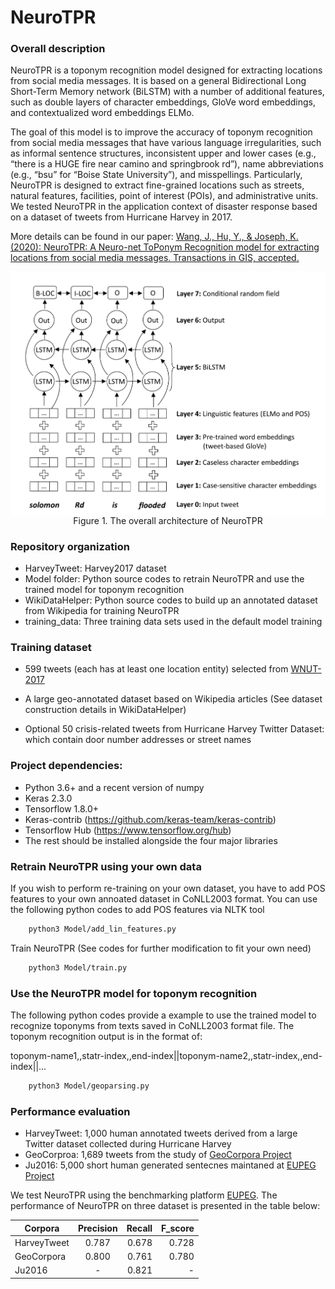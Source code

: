 # NeuroTPR

### Overall description

NeuroTPR is a toponym recognition model designed for extracting locations from social media messages. It is based on a general Bidirectional Long Short-Term Memory network (BiLSTM) with a number of additional features, such as double layers of character embeddings, GloVe word embeddings, and contextualized word embeddings ELMo.

The goal of this model is to improve the accuracy of toponym recognition from social media messages that have various
language irregularities, such as informal sentence structures, inconsistent upper and lower cases (e.g., “there is a HUGE fire near camino and springbrook rd”), name abbreviations (e.g., “bsu” for “Boise State University”), and misspellings. Particularly, NeuroTPR is designed to extract fine-grained locations such as streets, natural features, facilities, point of interest (POIs), and administrative units. We tested NeuroTPR in the application context of disaster response based on a dataset of tweets from Hurricane Harvey in 2017.

More details can be found in our paper: [Wang, J., Hu, Y., & Joseph, K. (2020): NeuroTPR: A Neuro-net ToPonym Recognition model for extracting locations from social media messages. Transactions in GIS, accepted.](https://geoai.geog.buffalo.edu/publications/)

<p align="center">
<img align="center" src="model_structure.png" width="600" />
<br />
Figure 1. The overall architecture of NeuroTPR
</p>

### Repository organization

* HarveyTweet: Harvey2017 dataset
* Model folder: Python source codes to retrain NeuroTPR and use the trained model for toponym recognition 
* WikiDataHelper: Python source codes to build up an annotated dataset from Wikipedia for training NeuroTPR
* training_data: Three training data sets used in the default model training


### Training dataset

* 599 tweets (each has at least one location entity) selected from [WNUT-2017](https://github.com/leondz/emerging_entities_17)

* A large geo-annotated dataset based on Wikipedia articles (See dataset construction details in WikiDataHelper)

* Optional 50 crisis-related tweets from Hurricane Harvey Twitter Dataset: which contain door number addresses or street names


### Project dependencies:

* Python 3.6+ and a recent version of numpy
* Keras 2.3.0
* Tensorflow 1.8.0+
* Keras-contrib (https://github.com/keras-team/keras-contrib)
* Tensorflow Hub (https://www.tensorflow.org/hub)
* The rest should be installed alongside the four major libraries

### Retrain NeuroTPR using your own data

If you wish to perform re-training on your own dataset, you have to add POS features to your own annoated dataset in CoNLL2003 format.
You can use the following python codes to add POS features via NLTK tool

```bash
    python3 Model/add_lin_features.py
```

Train NeuroTPR (See codes for further modification to fit your own need)

```bash
    python3 Model/train.py
 ```

### Use the NeuroTPR model for toponym recognition

The following python codes provide a example to use the trained model to recognize toponyms from texts saved in CoNLL2003 format file.
The toponym recognition output is in the format of:

toponym-name1,,statr-index,,end-index||toponym-name2,,statr-index,,end-index||...

```bash
    python3 Model/geoparsing.py
 ```

### Performance evaluation

* HarveyTweet: 1,000 human annotated tweets derived from a large Twitter dataset collected during Hurricane Harvey
* GeoCorproa:  1,689 tweets from the study of [GeoCorpora Project](https://github.com/geovista/GeoCorpora)
* Ju2016: 5,000 short human generated sentecnes maintaned at [EUPEG Project](https://github.com/geoai-lab/EUPEG/tree/master/corpora/Ju2016)

We test NeuroTPR using the benchmarking platform [EUPEG](https://github.com/geoai-lab/EUPEG). The performance of NeuroTPR on three dataset is presented in the table below:

|   Corpora   |  Precision |  Recall   |   F_score  |
|-------------|:----------:|----------:|-----------:|
| HarveyTweet |    0.787   |   0.678   |	0.728	|
|  GeoCorpora |    0.800   |   0.761   |	0.780	|
|    Ju2016   | 	 -	   |   0.821   |	  - 	|
